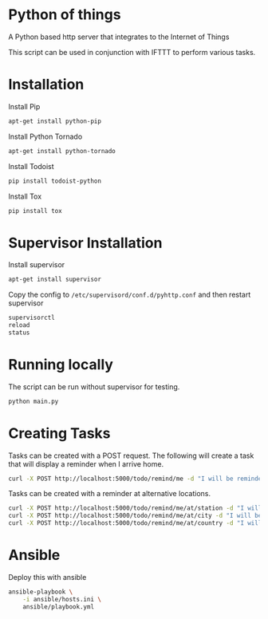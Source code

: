 # Python of things
A Python based http server that integrates to the Internet of Things

This script can be used in conjunction with IFTTT to perform various tasks.

# Installation
Install Pip
```bash
apt-get install python-pip
```

Install Python Tornado
```bash
apt-get install python-tornado
```

Install Todoist
```bash
pip install todoist-python
```

Install Tox
```bash
pip install tox
```
# Supervisor Installation
Install supervisor
```bash
apt-get install supervisor
```
Copy the config to ```/etc/supervisord/conf.d/pyhttp.conf``` and then restart supervisor
```bash
supervisorctl
reload
status
```
# Running locally
The script can be run without supervisor for testing.
```bash
python main.py
```
# Creating Tasks
Tasks can be created with a POST request.
The following will create a task that will display a reminder when I arrive home.
```bash
curl -X POST http://localhost:5000/todo/remind/me -d "I will be reminded when I get home"
```
Tasks can be created with a reminder at alternative locations.
```bash
curl -X POST http://localhost:5000/todo/remind/me/at/station -d "I will be reminded when I arrive at the station"
curl -X POST http://localhost:5000/todo/remind/me/at/city -d "I will be reminded when I arrive at home in the city"
curl -X POST http://localhost:5000/todo/remind/me/at/country -d "I will be reminded when I arrive at home in the country"
```
# Ansible
Deploy this with ansible
```bash
ansible-playbook \
    -i ansible/hosts.ini \
    ansible/playbook.yml
```
